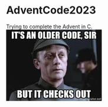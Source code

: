 # AdventCode2023
Trying to complete the Advent in C. <br/>
![An old language, I know](img/older_code.jpg)
